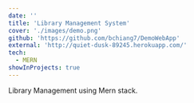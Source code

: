 ```yaml
---
date: ''
title: 'Library Management System'
cover: './images/demo.png'
github: 'https://github.com/bchiang7/DemoWebApp'
external: 'http://quiet-dusk-89245.herokuapp.com/'
tech:
  - MERN
showInProjects: true
---
```


Library Management using Mern stack.

